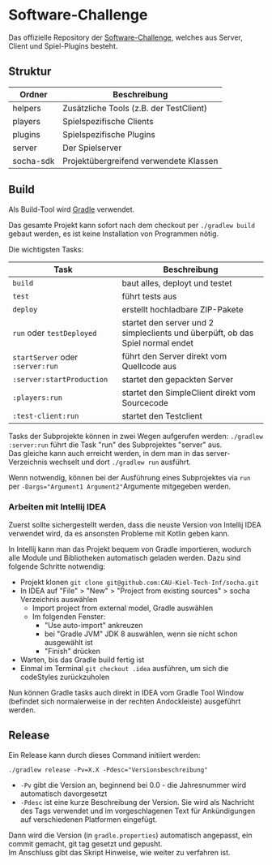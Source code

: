 # Software-Challenge

Das offizielle Repository der [Software-Challenge](https://www.software-challenge.de/), welches aus Server, Client und Spiel-Plugins besteht.

## Struktur
| Ordner | Beschreibung |
| ------ | ------------ |
| helpers | Zusätzliche Tools (z.B. der TestClient) |
| players | Spielspezifische Clients |
| plugins | Spielspezifische Plugins |
| server | Der Spielserver |
| socha-sdk | Projektübergreifend verwendete Klassen |

## Build

Als Build-Tool wird [Gradle](https://gradle.org/) verwendet.

Das gesamte Projekt kann sofort nach dem checkout per `./gradlew build` 
gebaut werden, es ist keine Installation von Programmen nötig.

Die wichtigsten Tasks:

| Task | Beschreibung
| ------ | ------------
| `build` | baut alles, deployt und testet
| `test` | führt tests aus
| `deploy` | erstellt hochladbare ZIP-Pakete
| `run` oder `testDeployed` | startet den server und 2 simpleclients und überpüft, ob das Spiel normal endet
| `startServer` oder `:server:run` | führt den Server direkt vom Quellcode aus
| `:server:startProduction` | startet den gepackten Server
| `:players:run` | startet den SimpleClient direkt vom Sourcecode
| `:test-client:run` | startet den Testclient

Tasks der Subprojekte können in zwei Wegen aufgerufen werden:
`./gradlew :server:run` führt die Task "run" des Subprojektes "server" aus.  
Das gleiche kann auch erreicht werden, in dem man in das server-Verzeichnis 
wechselt und dort `./gradlew run` ausführt.

Wenn notwendig, können bei der Ausführung eines Subprojektes via `run` 
per `-Dargs="Argument1 Argument2"`Argumente mitgegeben werden.

### Arbeiten mit Intellij IDEA

Zuerst sollte sichergestellt werden, dass die neuste Version von
Intellij IDEA verwendet wird, da es ansonsten Probleme mit Kotlin
geben kann.

In Intellij kann man das Projekt bequem von Gradle importieren, 
wodurch alle Module und Bibliotheken automatisch geladen werden.
Dazu sind folgende Schritte notwendig:

- Projekt klonen `git clone git@github.com:CAU-Kiel-Tech-Inf/socha.git`
- In IDEA auf "File" > "New" > "Project from existing sources" > socha Verzeichnis auswählen
  - Import project from external model, Gradle auswählen
  - Im folgenden Fenster:
    - "Use auto-import" ankreuzen
    - bei "Gradle JVM" JDK 8 auswählen, wenn sie nicht schon ausgewählt ist
    - "Finish" drücken
- Warten, bis das Gradle build fertig ist
- Einmal im Terminal `git checkout .idea` ausführen, um sich die codeStyles zurückzuholen

Nun können Gradle tasks auch direkt in IDEA vom Gradle Tool Window
(befindet sich normalerweise in der rechten Andockleiste) ausgeführt werden.

## Release

Ein Release kann durch dieses Command initiiert werden:

`./gradlew release -Pv=X.X -Pdesc="Versionsbeschreibung"`

- `-Pv` gibt die Version an, beginnend bei 0.0 - die Jahresnummer wird automatisch davorgesetzt
- `-Pdesc` ist eine kurze Beschreibung der Version. Sie wird als Nachricht des Tags verwendet 
  und im vorgeschlagenen Text für Ankündigungen auf verschiedenen Platformen eingefügt.

Dann wird die Version (in `gradle.properties`) automatisch angepasst, ein commit gemacht, 
git tag gesetzt und gepusht.  
Im Anschluss gibt das Skript Hinweise, wie weiter zu verfahren ist.
